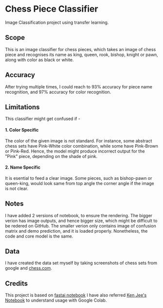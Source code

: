 # Chess Piece Classifier
Image Classification project using transfer learning.

## Scope
This is an image classifier for chess pieces, which takes an image of chess piece and recognises its name as king, queen, rook, bishop, knight or pawn, along with color as black or white.

## Accuracy
After trying multiple times, I could reach to 93% accuracy for piece name recognition, and 97% accuracy for color recognition.

## Limitations
This classifier might get confused if -
#### 1. Color Specific
The color of the given image is not standard. For instance, some abstract chess sets have Pink-White color combination, while some have Pink-Brown or Pink-Red. Hence, the model might produce incorrect output for the "Pink" piece, depending on the shade of pink.
#### 2. Name Specific
It is esential to feed a clear image. Some pieces, such as bishop-pawn or queen-king, would look same from top angle the corner angle if the image is not clear.
 
## Notes
I have added 2 versions of notebook, to ensure the rendering. 
The bigger verion has image outputs, and hence bigger size, which might be difficult to be redered on GitHub.
The smaller verion only contains image of confusion matrix and demo prediction, and it is loaded properly. Nonetheless, the code and core model is the same.


## Data
I have created the data set myself by taking screenshots of chess sets from google and [chess.com](https://www.chess.com/home).

## Credits
This project is based on [fastai notebook](https://github.com/fastai/course-v3/blob/master/nbs/dl1/lesson2-download.ipynb)
I have also referred [Ken Jee's Notebook](https://github.com/PlayingNumbers/ball_image_classifier) to understand usage with Google Colab.
